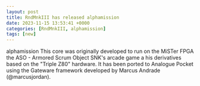 ```yaml
---
layout: post
title: RndMnkIII has released alphamission
date: 2023-11-15 13:53:41 +0000
categories: [RndMnkIII, alphamission]
tags: [new]
---
```

alphamission
This core was originally developed to run on the MiSTer FPGA the ASO - Armored Scrum Object SNK's arcade game a his derivatives based on the "Triple Z80" hardware. It has been ported to Analogue Pocket using the Gateware framework developed by Marcus Andrade (@marcusjordan).
